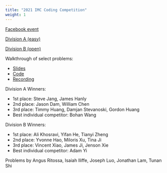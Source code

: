 ```yaml
---
title: "2021 IMC Coding Competition"
weight: 1
---
```


[Facebook event](https://www.facebook.com/events/240910471038537)

[Division A (easy)](https://www.hackerrank.com/imc-x-csesoc-x-cpmsoc-coding-competition-division-a)

[Division B (open)](https://www.hackerrank.com/imc-x-csesoc-x-cpmsoc-coding-competition-division-b)

Walkthrough of select problems:

- [Slides](/assets/workshops/programming/2021/workshop_2_slides.pdf)
- [Code](/assets/workshops/programming/2021/workshop_2_code.cpp)
- [Recording](https://youtu.be/vhImSuxc-q0)  

Division A Winners:

- 1st place: Steve Jang, James Hanly
- 2nd place: Jason Dam, William Chen
- 3rd place: Timmy Huang, Damjan Stevanoski, Gordon Huang
- Best individual competitor: Bohan Wang

Division B Winners:

- 1st place: Ali Khosravi, Yifan He, Tianyi Zheng
- 2nd place: Yvonne Hao, Miloris Xu, Tina Ji
- 3rd place: Vincent Xiao, James Ji, Jenson Xie
- Best individual competitor: Adam Yi

Problems by Angus Ritossa, Isaiah Iliffe, Joseph Luo, Jonathan Lam, Tunan Shi